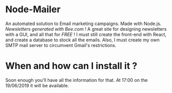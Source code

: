 # Node-Mailer

An automated solution to Email marketing campaigns. Made with Node.js.
*Newsletters generated with Bee.com !* A great site for designing newsletters with a GUI, and all that for *FREE* !
I must still create the front-end with React, and create a database to stock all the emails. Also, I must create my own SMTP mail server to circumvent Gmail's restrictions.

# When and how can I install it ?

Soon enough you'll have all the information for that. At 17:00 on the 19/06/2019 it will be available.
